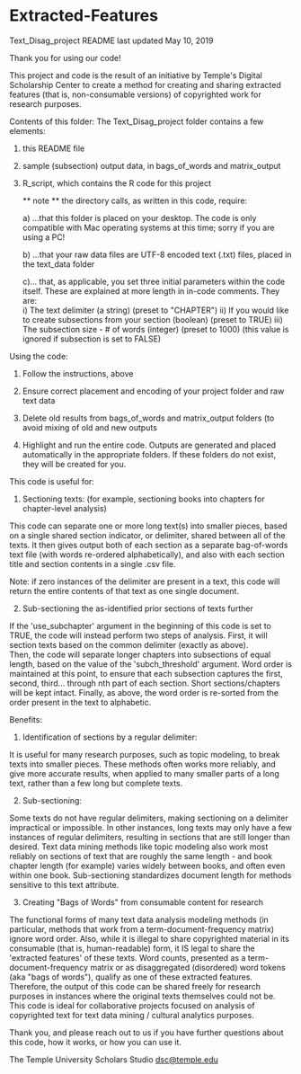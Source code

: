 # Extracted-Features

Text_Disag_project README            last updated May 10, 2019


Thank you for using our code!

This project and code is the result of an initiative by Temple's Digital Scholarship Center to create a method for creating and sharing extracted features (that is, non-consumable versions) of copyrighted work for research purposes. 

Contents of this folder:
The Text_Disag_project folder contains a few elements:

1) this README file

2) sample (subsection) output data, in bags_of_words and matrix_output

3) R_script, which contains the R code for this project

   ** note ** the directory calls, as written in this code, require:

   a) ...that this folder is placed on your desktop.  The code is only compatible with Mac
   operating systems at this time; sorry if you are using a PC! 

   b) ...that your raw data files are UTF-8 encoded text (.txt) files, placed in the
   text_data folder

   c)... that, as applicable, you set three initial parameters within the code itself.
   These are explained at more length in in-code comments.  They are:  
     i) The text delimiter (a string) (preset to "CHAPTER")
     ii) If you would like to create subsections from your section 
         (boolean) (preset to TRUE)
     iii) The subsection size - # of words (integer) (preset to 1000)
          (this value is ignored if subsection is set to FALSE)


Using the code:

1) Follow the instructions, above

2) Ensure correct placement and encoding of your project folder and raw text data

3) Delete old results from bags_of_words and matrix_output folders
    (to avoid mixing of old and new outputs

4) Highlight and run the entire code.  Outputs are generated and placed automatically 
   in the appropriate folders.  If these folders do not exist, they will be created
   for you.


This code is useful for:

1) Sectioning texts: 
(for example, sectioning books into chapters for chapter-level analysis)

This code can separate one or more long text(s) into smaller pieces, based on a single shared section indicator, or delimiter, shared between all of the texts. It then gives output both of each section as a separate bag-of-words text file (with words re-ordered alphabetically), and also with each section title and section contents in a single .csv file.

Note: if zero instances of the delimiter are present in a text, this code will return the entire contents of that text as one single document.

2) Sub-sectioning the as-identified prior sections of texts further

If the 'use_subchapter' argument in the beginning of this code is set to TRUE, the code will instead perform two steps of analysis.  First, it will section texts based on the common delimiter (exactly as above).  
Then, the code will separate longer chapters into subsections of equal length, based on the value of the 'subch_threshold' argument.  Word order is maintained at this point, to ensure that each subsection captures the first, second, third... through nth part of each section.  Short sections/chapters will be kept intact.
Finally, as above, the word order is re-sorted from the order present in the text to alphabetic.


Benefits:

1) Identification of sections by a regular delimiter:

It is useful for many research purposes, such as topic modeling, to break texts into smaller pieces.  These methods often works more reliably, and give more accurate results, when applied to many smaller parts of a long text, rather than a few long but complete texts.


2) Sub-sectioning:

Some texts do not have regular delimiters, making sectioning on a delimiter impractical or impossible.  In other instances, long texts may only have a few instances of regular delimiters, resulting in sections that are still longer than desired.  Text data mining methods like topic modeling also work most reliably on sections of text that are roughly the same length - and book chapter length (for example) varies widely between books, and often even within one book.  Sub-sectioning standardizes document length for methods sensitive to this text attribute.

3) Creating "Bags of Words" from consumable content for research

The functional forms of many text data analysis modeling methods (in particular, methods that work from a term-document-frequency matrix) ignore word order.  Also, while it is illegal to share copyrighted material in its consumable (that is, human-readable) form, it IS legal to share the 'extracted features' of these texts.  Word counts, presented as a term-document-frequency matrix or as disaggregated (disordered) word tokens (aka "bags of words"), qualify as one of these extracted features.  Therefore, the output of this code can be shared freely for research purposes in instances where the original texts themselves could not be.  This code is ideal for collaborative projects focused on analysis of copyrighted text for text data mining / cultural analytics purposes.



Thank you, and please reach out to us if you have further questions about this code, how it works, or how you can use it.


The Temple University Scholars Studio
dsc@temple.edu
